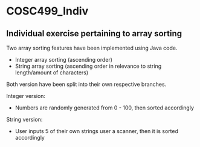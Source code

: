# COSC499_Indiv
 Individual exercise pertaining to array sorting
-------------------------------------------------------------------------------------------------------------------------------------------------------
Two array sorting features have been implemented using Java code.
- Integer array sorting (ascending order)
- String array sorting (ascending order in relevance to string length/amount of characters)


Both version have been split into their own respective branches.


Integer version:
- Numbers are randomly generated from 0 - 100, then sorted accordingly


String version:
- User inputs 5 of their own strings user a scanner, then it is sorted accordingly